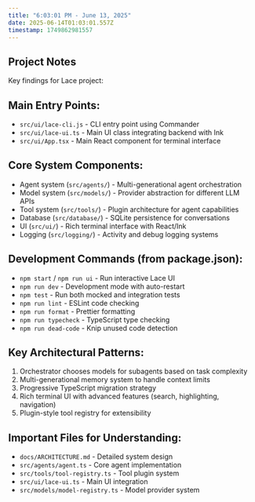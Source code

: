 ```yaml
---
title: "6:03:01 PM - June 13, 2025"
date: 2025-06-14T01:03:01.557Z
timestamp: 1749862981557
---
```


## Project Notes

Key findings for Lace project:

## Main Entry Points:
- `src/ui/lace-cli.js` - CLI entry point using Commander
- `src/ui/lace-ui.ts` - Main UI class integrating backend with Ink
- `src/ui/App.tsx` - Main React component for terminal interface

## Core System Components:
- Agent system (`src/agents/`) - Multi-generational agent orchestration
- Model system (`src/models/`) - Provider abstraction for different LLM APIs
- Tool system (`src/tools/`) - Plugin architecture for agent capabilities
- Database (`src/database/`) - SQLite persistence for conversations
- UI (`src/ui/`) - Rich terminal interface with React/Ink
- Logging (`src/logging/`) - Activity and debug logging systems

## Development Commands (from package.json):
- `npm start` / `npm run ui` - Run interactive Lace UI
- `npm run dev` - Development mode with auto-restart
- `npm test` - Run both mocked and integration tests  
- `npm run lint` - ESLint code checking
- `npm run format` - Prettier formatting
- `npm run typecheck` - TypeScript type checking
- `npm run dead-code` - Knip unused code detection

## Key Architectural Patterns:
1. Orchestrator chooses models for subagents based on task complexity
2. Multi-generational memory system to handle context limits
3. Progressive TypeScript migration strategy
4. Rich terminal UI with advanced features (search, highlighting, navigation)
5. Plugin-style tool registry for extensibility

## Important Files for Understanding:
- `docs/ARCHITECTURE.md` - Detailed system design
- `src/agents/agent.ts` - Core agent implementation
- `src/tools/tool-registry.ts` - Tool plugin system
- `src/ui/lace-ui.ts` - Main UI integration
- `src/models/model-registry.ts` - Model provider system
